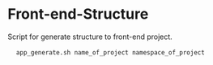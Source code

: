 <h1>Front-end-Structure</h1>
<p>Script for generate structure to front-end project.</p>
<pre>
  <code>app_generate.sh name_of_project namespace_of_project</code>
</pre>